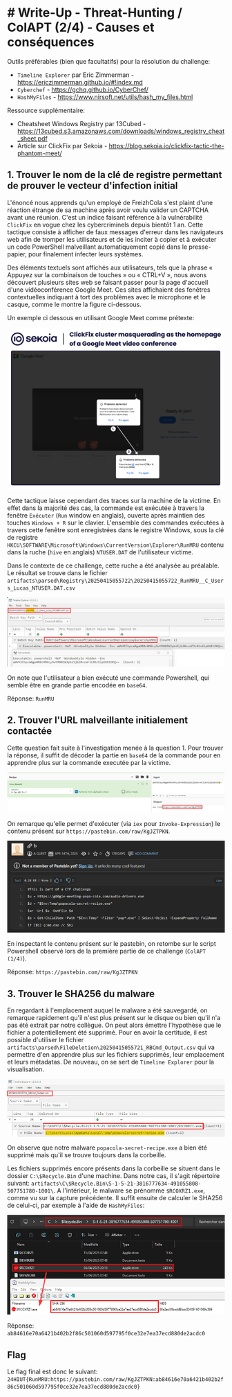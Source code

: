 # # Write-Up - Threat-Hunting / ColAPT (2/4) - Causes et conséquences

Outils préférables (bien que facultatifs) pour la résolution du challenge:
- `Timeline Explorer` par Eric Zimmerman - https://ericzimmerman.github.io/#!index.md
- `Cyberchef` - https://gchq.github.io/CyberChef/
- `HashMyFiles` - https://www.nirsoft.net/utils/hash_my_files.html

Ressource supplémentaire:
- Cheatsheet Windows Registry par 13Cubed - https://13cubed.s3.amazonaws.com/downloads/windows_registry_cheat_sheet.pdf
- Article sur ClickFix par Sekoia  - https://blog.sekoia.io/clickfix-tactic-the-phantom-meet/

## 1. Trouver le nom de la clé de registre permettant de prouver le vecteur d'infection initial

L'énoncé nous apprends qu'un employé de FreizhCola s'est plaint d'une réaction étrange de sa machine après avoir voulu valider un CAPTCHA avant une réunion. C'est un indice faisant référence à la vulnérabilité `ClickFix` en vogue chez les cybercriminels depuis bientôt 1 an. Cette tactique consiste à afficher de faux messages d'erreur dans les navigateurs web afin de tromper les utilisateurs et de les inciter à copier et à exécuter un code PowerShell malveillant automatiquement copié dans le presse-papier, pour finalement infecter leurs systèmes.

Des éléments textuels sont affichés aux utilisateurs, tels que la phrase « Appuyez sur la combinaison de touches » ou « CTRL+V », nous avons découvert plusieurs sites web se faisant passer pour la page d'accueil d'une vidéoconférence Google Meet. Ces sites affichaient des fenêtres contextuelles indiquant à tort des problèmes avec le microphone et le casque, comme le montre la figure ci-dessous.

Un exemple ci dessous en utilisant Google Meet comme prétexte:

![](./wu/clickfix-example.png)

Cette tactique laisse cependant des traces sur la machine de la victime. En effet dans la majorité des cas, la commande est exécutée à travers la fenêtre `Exécuter` (`Run` window en anglais), ouverte après maintien des touches `Windows + R` sur le clavier. L'ensemble des commandes exécutées à travers cette fenêtre sont enregistrées dans le registre Windows, sous la clé de registre `HKCU\SOFTWARE\Microsoft\Windows\CurrentVersion\Explorer\RunMRU` contenu dans la ruche (`hive` en anglais) `NTUSER.DAT` de l'utilisateur victime.

Dans le contexte de ce challenge, cette ruche a été analysée au préalable. Le résultat se trouve dans le fichier `artifacts\parsed\Registry\20250415055722\20250415055722_RunMRU__C_Users_Lucas_NTUSER.DAT.csv`

![](./wu/runmru.png)

On note que l'utilisateur a bien exécuté une commande Powershell, qui semble être en grande partie encodée en `base64`.

Réponse: `RunMRU`

## 2. Trouver l'URL malveillante initialement contactée

Cette question fait suite à l'investigation menée à la question 1. Pour trouver la réponse, il suffit de décoder la partie en `base64` de la commande pour en apprendre plus sur la commande executée par la victime.

![](./wu/malicious-url.png)

On remarque qu'elle permet d'exécuter (via `iex` pour `Invoke-Expression`) le contenu présent sur `https://pastebin.com/raw/KgJZTPKN`. 

![](./wu/malicious-script-pastebin.png)

En inspectant le contenu présent sur le pastebin, on retombe sur le script Powershell observé lors de la première partie de ce challenge (`ColAPT (1/4)`). 

Réponse: `https://pastebin.com/raw/KgJZTPKN`

## 3. Trouver le SHA256 du malware

En regardant à l'emplacement auquel le malware a été sauvegardé, on remarque rapidement qu'il n'est plus présent sur le disque ou bien qu'il n'a pas été extrait par notre collègue. On peut alors émettre l'hypothèse que le fichier a potentiellement été supprimé. Pour en avoir la certitude, il est possible d'utiliser le fichier `artifacts\parsed\FileDeletion\20250415055721_RBCmd_Output.csv` qui va permettre d'en apprendre plus sur les fichiers supprimés, leur emplacement et leurs métadatas. De nouveau, on se sert de `Timeline Explorer` pour la visualisation.

![](./wu/deleted-file.png)

On observe que notre malware `popacola-secret-recipe.exe` a bien été supprimé mais qu'il se trouve toujours dans la corbeille.

Les fichiers supprimés encore présents dans la corbeille se situent dans le dossier `C:\$Recycle.Bin` d'une machine. Dans notre cas, il s'agit répertoire suivant: `artifacts\C\$Recycle.Bin\S-1-5-21-3816777634-491055808-507751780-1001\`. A l'intérieur, le malware se prénomme `$RCOXRZ1.exe`, comme vu sur la capture précédente. Il suffit ensuite de calculer le SHA256 de celui-ci, par exemple à l'aide de `HashMyFiles`:

![](./wu/malware-hash.png)

Réponse: `ab84616e70a6421b402b2f86c501060d597795f0ce32e7ea37ecd880de2acdc0`

## Flag

Le flag final est donc le suivant: `24HIUT{RunMRU:https://pastebin.com/raw/KgJZTPKN:ab84616e70a6421b402b2f86c501060d597795f0ce32e7ea37ecd880de2acdc0}`